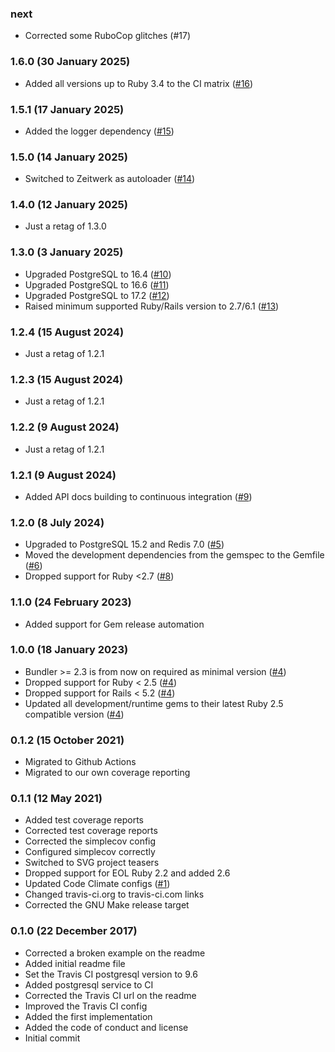 ### next

* Corrected some RuboCop glitches (#17)

### 1.6.0 (30 January 2025)

* Added all versions up to Ruby 3.4 to the CI matrix ([#16](https://github.com/hausgold/alarmable/pull/16))

### 1.5.1 (17 January 2025)

* Added the logger dependency ([#15](https://github.com/hausgold/alarmable/pull/15))

### 1.5.0 (14 January 2025)

* Switched to Zeitwerk as autoloader ([#14](https://github.com/hausgold/alarmable/pull/14))

### 1.4.0 (12 January 2025)

* Just a retag of 1.3.0

### 1.3.0 (3 January 2025)

* Upgraded PostgreSQL to 16.4 ([#10](https://github.com/hausgold/alarmable/pull/10))
* Upgraded PostgreSQL to 16.6 ([#11](https://github.com/hausgold/alarmable/pull/11))
* Upgraded PostgreSQL to 17.2 ([#12](https://github.com/hausgold/alarmable/pull/12))
* Raised minimum supported Ruby/Rails version to 2.7/6.1 ([#13](https://github.com/hausgold/alarmable/pull/13))

### 1.2.4 (15 August 2024)

* Just a retag of 1.2.1

### 1.2.3 (15 August 2024)

* Just a retag of 1.2.1

### 1.2.2 (9 August 2024)

* Just a retag of 1.2.1

### 1.2.1 (9 August 2024)

* Added API docs building to continuous integration ([#9](https://github.com/hausgold/alarmable/pull/9))

### 1.2.0 (8 July 2024)

* Upgraded to PostgreSQL 15.2 and Redis 7.0 ([#5](https://github.com/hausgold/alarmable/pull/5))
* Moved the development dependencies from the gemspec to the Gemfile ([#6](https://github.com/hausgold/alarmable/pull/6))
* Dropped support for Ruby <2.7 ([#8](https://github.com/hausgold/alarmable/pull/8))

### 1.1.0 (24 February 2023)

* Added support for Gem release automation

### 1.0.0 (18 January 2023)

* Bundler >= 2.3 is from now on required as minimal version ([#4](https://github.com/hausgold/alarmable/pull/4))
* Dropped support for Ruby < 2.5 ([#4](https://github.com/hausgold/alarmable/pull/4))
* Dropped support for Rails < 5.2 ([#4](https://github.com/hausgold/alarmable/pull/4))
* Updated all development/runtime gems to their latest
  Ruby 2.5 compatible version ([#4](https://github.com/hausgold/alarmable/pull/4))

### 0.1.2 (15 October 2021)

* Migrated to Github Actions
* Migrated to our own coverage reporting

### 0.1.1 (12 May 2021)

* Added test coverage reports
* Corrected test coverage reports
* Corrected the simplecov config
* Configured simplecov correctly
* Switched to SVG project teasers
* Dropped support for EOL Ruby 2.2 and added 2.6
* Updated Code Climate configs ([#1](https://github.com/hausgold/alarmable/pull/1))
* Changed travis-ci.org to travis-ci.com links
* Corrected the GNU Make release target

### 0.1.0 (22 December 2017)

* Corrected a broken example on the readme
* Added initial readme file
* Set the Travis CI postgresql version to 9.6
* Added postgresql service to CI
* Corrected the Travis CI url on the readme
* Improved the Travis CI config
* Added the first implementation
* Added the code of conduct and license
* Initial commit

